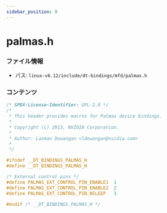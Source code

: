```yaml
---
sidebar_position: 8
---
```

# palmas.h

### ファイル情報

- パス: `linux-v6.12/include/dt-bindings/mfd/palmas.h`

### コンテンツ

```h
/* SPDX-License-Identifier: GPL-2.0 */
/*
 * This header provides macros for Palmas device bindings.
 *
 * Copyright (c) 2013, NVIDIA Corporation.
 *
 * Author: Laxman Dewangan <ldewangan@nvidia.com>
 *
 */

#ifndef __DT_BINDINGS_PALMAS_H
#define __DT_BINDINGS_PALMAS_H

/* External control pins */
#define PALMAS_EXT_CONTROL_PIN_ENABLE1	1
#define PALMAS_EXT_CONTROL_PIN_ENABLE2	2
#define PALMAS_EXT_CONTROL_PIN_NSLEEP	3

#endif /* __DT_BINDINGS_PALMAS_H */

```
